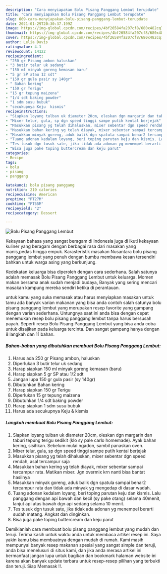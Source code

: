 ```yaml
---
description: "Cara menyiapakan Bolu Pisang Panggang Lembut terupdate"
title: "Cara menyiapakan Bolu Pisang Panggang Lembut terupdate"
slug: 609-cara-menyiapakan-bolu-pisang-panggang-lembut-terupdate
date: 2021-01-29T20:30:37.199Z
image: https://img-global.cpcdn.com/recipes/4bf26584fa207cf8/680x482cq70/bolu-pisang-panggang-lembut-foto-resep-utama.jpg
thumbnail: https://img-global.cpcdn.com/recipes/4bf26584fa207cf8/680x482cq70/bolu-pisang-panggang-lembut-foto-resep-utama.jpg
cover: https://img-global.cpcdn.com/recipes/4bf26584fa207cf8/680x482cq70/bolu-pisang-panggang-lembut-foto-resep-utama.jpg
author: Lelia Davis
ratingvalue: 4.1
reviewcount: 14122
recipeingredient:
- "250 gr Pisang ambon haluskan"
- "3 butir telur uk sedang"
- "150 ml minyak goreng kemasan baru"
- "5 gr SP atau 12 sdt"
- "150 gr gula pasir sy 140gr"
- " Bahan kering"
- "150 gr Terigu"
- "15 gr tepung maizena"
- "1/4 sdt baking powder"
- "1 sdm susu bubuk"
- "secukupnya Keju  kismis"
recipeinstructions:
- "Siapkan loyang tulban uk diameter 20cm, oleskan dgn margarin dan taburi tepung terigu sedikit (klo sy pale carlo homemade). Ayak bahan kering, sisihkan. Sebelum mulai ngadon, sambil panaskan oven."
- "Mixer telur, gula, sp dgn speed tinggi sampe putih kental berjejak"
- "Masukkan pisang yg telah dihaluskan, mixer sebentar dgn speed rendah, asal tercampur saja"
- "Masukkan bahan kering yg telah diayak, mixer sebentar sampai tercampur rata. Matikan mixer. Jgn overmix krn nanti bisa bantat hasilnya"
- "Masukkan minyak goreng, aduk balik dgn spatula sampai benar2 tercampur rata dan tidak ada minyak yg mengedap di dasar wadah."
- "Tuang adonan kedalam loyang, beri toping parutan keju dan kismis. Lalu panggang dengan api bawah dan kecil (sy pake otang) selama 40menit, lanjut api atas bawah dgn api sedang selama 10 menit."
- "Tes tusuk dgn tusuk sate, jika tidak ada adonan yg menempel berarti sudah matang. Angkat dan dinginkan."
- "Bisa juga pake toping buttercream dan keju parut"
categories:
- Recipe
tags:
- bolu
- pisang
- panggang

katakunci: bolu pisang panggang 
nutrition: 219 calories
recipecuisine: American
preptime: "PT27M"
cooktime: "PT55M"
recipeyield: "2"
recipecategory: Dessert

---
```



![Bolu Pisang Panggang Lembut](https://img-global.cpcdn.com/recipes/4bf26584fa207cf8/680x482cq70/bolu-pisang-panggang-lembut-foto-resep-utama.jpg)

Kekayaan bahasa yang sangat beragam di Indonesia juga di ikuti kekayaan kuliner yang beragam dengan berbagai rasa dari masakan yang manis,pedas hingga empuk. Karasteristik masakan Nusantara bolu pisang panggang lembut yang penuh dengan bumbu membawa kesan tersendiri bahkan untuk warga asing yang berkunjung.




Kedekatan keluarga bisa diperoleh dengan cara sederhana. Salah satunya adalah memasak Bolu Pisang Panggang Lembut untuk keluarga. Momen makan bersama anak sudah menjadi budaya, Banyak yang sering mencari masakan kampung mereka sendiri ketika di perantauan.

untuk kamu yang suka memasak atau harus menyiapkan masakan untuk tamu ada banyak varian makanan yang bisa anda contoh salah satunya bolu pisang panggang lembut yang merupakan resep favorite yang gampang dengan varian sederhana. Untungnya saat ini anda bisa dengan cepat menemukan resep bolu pisang panggang lembut tanpa harus bersusah payah.
Seperti resep Bolu Pisang Panggang Lembut yang bisa anda coba untuk disajikan pada keluarga tercinta. Dan sangat gampang hanya dengan 8 langkah dan 11 bahan.


<!--inarticleads1-->

##### Bahan-bahan yang dibutuhkan membuat Bolu Pisang Panggang Lembut:

1. Harus ada 250 gr Pisang ambon, haluskan
1. Diperlukan 3 butir telur uk sedang
1. Harap siapkan 150 ml minyak goreng kemasan (baru)
1. Harap siapkan 5 gr SP atau 1/2 sdt
1. Jangan lupa 150 gr gula pasir (sy 140gr)
1. Dibutuhkan  Bahan kering
1. Harap siapkan 150 gr Terigu
1. Diperlukan 15 gr tepung maizena
1. Dibutuhkan 1/4 sdt baking powder
1. Harap siapkan 1 sdm susu bubuk
1. Harus ada secukupnya Keju &amp; kismis




<!--inarticleads2-->

##### Langkah membuat  Bolu Pisang Panggang Lembut:

1. Siapkan loyang tulban uk diameter 20cm, oleskan dgn margarin dan taburi tepung terigu sedikit (klo sy pale carlo homemade). Ayak bahan kering, sisihkan. Sebelum mulai ngadon, sambil panaskan oven.
1. Mixer telur, gula, sp dgn speed tinggi sampe putih kental berjejak
1. Masukkan pisang yg telah dihaluskan, mixer sebentar dgn speed rendah, asal tercampur saja
1. Masukkan bahan kering yg telah diayak, mixer sebentar sampai tercampur rata. Matikan mixer. Jgn overmix krn nanti bisa bantat hasilnya
1. Masukkan minyak goreng, aduk balik dgn spatula sampai benar2 tercampur rata dan tidak ada minyak yg mengedap di dasar wadah.
1. Tuang adonan kedalam loyang, beri toping parutan keju dan kismis. Lalu panggang dengan api bawah dan kecil (sy pake otang) selama 40menit, lanjut api atas bawah dgn api sedang selama 10 menit.
1. Tes tusuk dgn tusuk sate, jika tidak ada adonan yg menempel berarti sudah matang. Angkat dan dinginkan.
1. Bisa juga pake toping buttercream dan keju parut




Demikianlah cara membuat bolu pisang panggang lembut yang mudah dan teruji. Terima kasih untuk waktu anda untuk membaca artikel resep ini. Saya yakin kamu bisa membuatnya dengan mudah di rumah. Kami masih mempunyai banyak resep makanan spesial yang sangat simple dan teruji, anda bisa menelusuri di situs kami, dan jika anda merasa artikel ini bermanfaat jangan lupa untuk bagikan dan bookmark halaman website ini karena akan banyak update terbaru untuk resep-resep pilihan yang terbukti dan teruji. Siap Memasak !!. 
